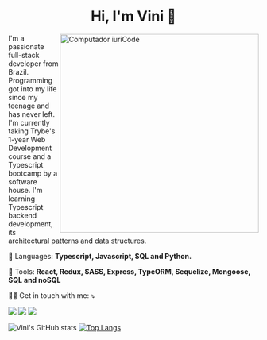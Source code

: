 <h1 align="center">Hi, I'm Vini 👋</h1>

<img src="https://raw.githubusercontent.com/MicaelliMedeiros/micaellimedeiros/master/image/computer-illustration.png" min-width="400px" max-width="400px" width="400px" align="right" alt="Computador iuriCode">

<p align="left"> 
  I'm a passionate full-stack developer from Brazil. Programming got into my life since my teenage and has never left.
  I'm currently taking Trybe's 1-year Web Development course and a Typescript bootcamp by a software house.
  I'm learning Typescript backend development, its architectural patterns and data structures.
</p>

<p align="left">
  👾 Languages: <strong>Typescript, Javascript, SQL and Python.</strong>
</p>

<p align="left">
  💼 Tools: <strong>React, Redux, SASS, Express, TypeORM, Sequelize, Mongoose, SQL and noSQL</strong>
</p>

<p align="left">
  🧑‍💻  Get in touch with me: ⤵️
</p>

<p align="left">
  <a href="viniderp@gmail.com" alt="Gmail">
  <img src="https://img.shields.io/badge/-Gmail-FF0000?style=flat-square&labelColor=FF0000&logo=gmail&logoColor=white&link=viniderp@gmail.com" /></a>

  <a href="https://www.linkedin.com/in/viniqrz" alt="Linkedin">
  <img src="https://img.shields.io/badge/-Linkedin-0e76a8?style=flat-square&logo=Linkedin&logoColor=white&link=https://www.linkedin.com/in/viniqrz" /></a>

  <a href="https://instagram.com/viniciusqrzs" alt="Instagram">
  <img src="https://img.shields.io/badge/-Instagram-DF0174?style=flat-square&labelColor=DF0174&logo=instagram&logoColor=white&link=https://instagram.com/viniciusqrzs"/></a>
</p>  

![Vini's GitHub stats](https://github-readme-stats.vercel.app/api?username=viniqrz&hide=stars,issues&theme=dracula&line_height=30px)
[![Top Langs](https://github-readme-stats.vercel.app/api/top-langs/?username=viniqrz&layout=compact&theme=dracula)](https://github.com/viniqrz)



